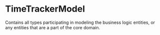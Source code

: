 # TimeTrackerModel

Contains all types participating in modeling the business logic entities, or any entities that are a part
of the core domain.

